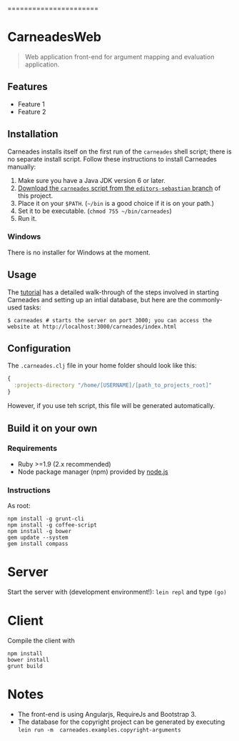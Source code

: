 ======================
# CarneadesWeb

> Web application front-end for argument mapping and evaluation application.

## Features
- Feature 1
- Feature 2

## Installation
Carneades installs itself on the first run of the `carneades` shell script; there is no
separate install script. Follow these instructions to install Carneades manually:

1. Make sure you have a Java JDK version 6 or later.
2. [Download the `carneades` script from the `editors-sebastian` branch](https://raw.githubusercontent.com/carneades/carneades/editors-sebastian/bin/carneades)
 of this project.
3. Place it on your `$PATH`. (`~/bin` is a good choice if it is on your path.)
4. Set it to be executable. (`chmod 755 ~/bin/carneades`)
5. Run it.

### Windows
There is no installer for Windows at the moment.

## Usage
The [tutorial](https://github.com/carneades/carneades/blob/stable/doc/TUTORIAL.md)
has a detailed walk-through of the steps involved in starting Carneades and setting up an intial database, but here are the commonly-used tasks:

    $ carneades # starts the server on port 3000; you can access the website at http://localhost:3000/carneades/index.html

## Configuration

The `.carneades.clj` file in your home folder should look like this:

```clj
{
  :projects-directory "/home/[USERNAME]/[path_to_projects_root]"
}
```
However, if you use teh script, this file will be generated automatically.

## Build it on your own

### Requirements

- Ruby >=1.9 (2.x recommended)
- Node package manager (npm) provided by [node.js](http://nodejs.org/)


### Instructions
As root:

```
npm install -g grunt-cli
npm install -g coffee-script
npm install -g bower
gem update --system
gem install compass
```

# Server

Start the server with (development environment!): ```lein repl``` and type ```(go)```

# Client

Compile the client with

```
npm install
bower install
grunt build
```

# Notes

- The front-end is using Angularjs, RequireJs and Bootstrap 3.
- The database for the copyright project can be generated by executing ```lein run -m  carneades.examples.copyright-arguments```
